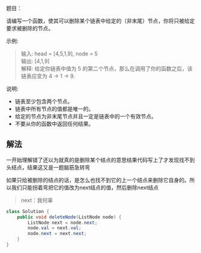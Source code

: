 题目：

请编写一个函数，使其可以删除某个链表中给定的（非末尾）节点，你将只被给定要求被删除的节点。

示例:

>输入: head = [4,5,1,9], node = 5  
输出: [4,1,9]  
解释: 给定你链表中值为 5 的第二个节点，那么在调用了你的函数之后，该链表应变为 4 -> 1 -> 9.  

说明:

* 链表至少包含两个节点。
* 链表中所有节点的值都是唯一的。
* 给定的节点为非末尾节点并且一定是链表中的一个有效节点。
* 不要从你的函数中返回任何结果。

## 解法
一开始理解错了还以为就真的是删除某个结点的意思结果代码写上了才发现找不到头结点，结果这又是一题脑筋急转弯  

如果只给被删除的结点的话，是怎么也找不到它的上一个结点来删除它自身的。所以我们只能拐着弯把它的值改为next结点的值，然后删除next结点
>next：我何辜

```java
class Solution {
    public void deleteNode(ListNode node) {
        ListNode next = node.next;
        node.val = next.val;
        node.next = next.next;
    }
}
```
